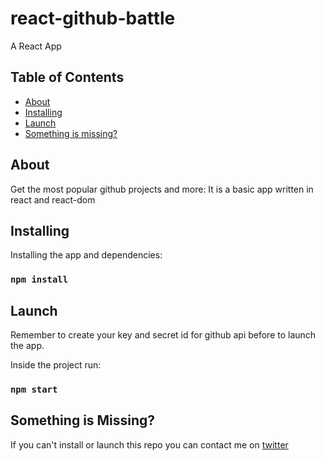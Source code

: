 # react-github-battle
<p>A React App </p>

## Table of Contents

- [About](#about)
- [Installing](#installing)
- [Launch](#launch)
- [Something is missing?](#something-is-missing)

## About
Get the most popular github projects and more: It is a basic app written in react and react-dom

## Installing
Installing the app and dependencies:
### `npm install`

## Launch
Remember to create your key and secret id for github api before to launch the app.

Inside the project run:
### `npm start`

## Something is Missing?
If you can't install or launch this repo you can contact me on [twitter](https://twitter.com/hanslgarcia)
